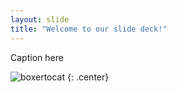 ```yaml
---
layout: slide
title: "Welcome to our slide deck!"
---
```


Caption here

![boxertocat](https://octodex.github.com/images/boxertocat_octodex.jpg)
{: .center}
